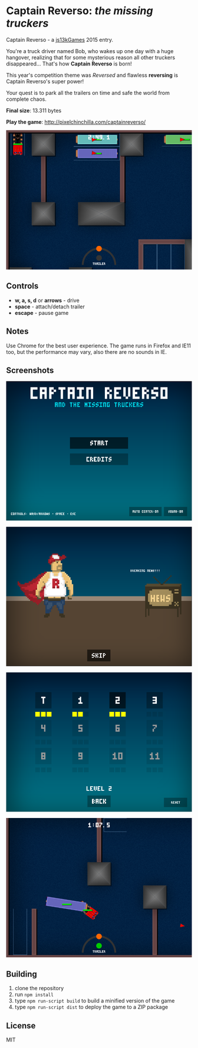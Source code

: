 Captain Reverso: *the missing truckers*
=======================================

Captain Reverso - a [js13kGames](http://js13kgames.com) 2015 entry.

You're a truck driver named Bob, who wakes up one day with a huge hangover, realizing that for some mysterious reason all other truckers disappeared... That's how **Captain Reverso** is born!

This year's competition theme was *Reversed* and flawless **reversing** is Captain Reverso's super power!

Your quest is to park all the trailers on time and safe the world from complete chaos.

**Final size**: 13.311 bytes

**Play the game**: http://pixelchinchilla.com/captainreverso/

![screenshot](https://raw.githubusercontent.com/gregpabian/captainreverso-js13k/master/reverso-gameplay.png)

Controls
--------

- **w, a, s, d** or **arrows** - drive
- **space** - attach/detach trailer
- **escape** - pause game

Notes
-----

Use Chrome for the best user experience. The game runs in Firefox and IE11 too, but the performance may vary, also there are no sounds in IE.

Screenshots
-----------

![main menu](https://raw.githubusercontent.com/gregpabian/captainreverso-js13k/master/reverso-menu.png)

![cutscene](https://raw.githubusercontent.com/gregpabian/captainreverso-js13k/master/reverso-cutscene.png)

![levels](https://raw.githubusercontent.com/gregpabian/captainreverso-js13k/master/reverso-levels.png)

![gameplay](https://raw.githubusercontent.com/gregpabian/captainreverso-js13k/master/reverso-gameplay2.png)

Building
--------

1. clone the repository
2. run `npm install`
3. type `npm run-script build` to build a minified version of the game
4. type `npm run-script dist` to deploy the game to a ZIP package

License
-------

MIT
